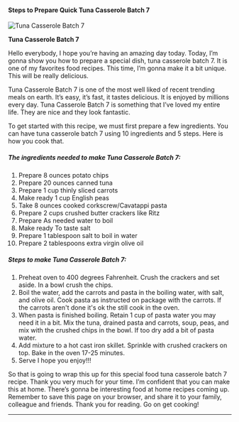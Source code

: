             

#### Steps to Prepare Quick Tuna Casserole Batch 7

![Tuna Casserole Batch 7](https://img-global.cpcdn.com/recipes/80c7b1ace0f8f8df/751x532cq70/tuna-casserole-batch-7-recipe-main-photo.jpg)

**Tuna Casserole Batch 7**

Hello everybody, I hope you’re having an amazing day today. Today, I’m gonna show you how to prepare a special dish, tuna casserole batch 7. It is one of my favorites food recipes. This time, I’m gonna make it a bit unique. This will be really delicious.

Tuna Casserole Batch 7 is one of the most well liked of recent trending meals on earth. It’s easy, it’s fast, it tastes delicious. It is enjoyed by millions every day. Tuna Casserole Batch 7 is something that I’ve loved my entire life. They are nice and they look fantastic.

To get started with this recipe, we must first prepare a few ingredients. You can have tuna casserole batch 7 using 10 ingredients and 5 steps. Here is how you cook that.

##### The ingredients needed to make Tuna Casserole Batch 7:

1.  Prepare 8 ounces potato chips
2.  Prepare 20 ounces canned tuna
3.  Prepare 1 cup thinly sliced carrots
4.  Make ready 1 cup English peas
5.  Take 8 ounces cooked corkscrew/Cavatappi pasta
6.  Prepare 2 cups crushed butter crackers like Ritz
7.  Prepare As needed water to boil
8.  Make ready To taste salt
9.  Prepare 1 tablespoon salt to boil in water
10.  Prepare 2 tablespoons extra virgin olive oil

##### Steps to make Tuna Casserole Batch 7:

1.  Preheat oven to 400 degrees Fahrenheit. Crush the crackers and set aside. In a bowl crush the chips.
2.  Boil the water, add the carrots and pasta in the boiling water, with salt, and olive oil. Cook pasta as instructed on package with the carrots. If the carrots aren't done it's ok the still cook in the oven.
3.  When pasta is finished boiling. Retain 1 cup of pasta water you may need it in a bit. Mix the tuna, drained pasta and carrots, soup, peas, and mix with the crushed chips in the bowl. If too dry add a bit of pasta water.
4.  Add mixture to a hot cast iron skillet. Sprinkle with crushed crackers on top. Bake in the oven 17-25 minutes.
5.  Serve I hope you enjoy!!!

So that is going to wrap this up for this special food tuna casserole batch 7 recipe. Thank you very much for your time. I’m confident that you can make this at home. There’s gonna be interesting food at home recipes coming up. Remember to save this page on your browser, and share it to your family, colleague and friends. Thank you for reading. Go on get cooking!

* * *
